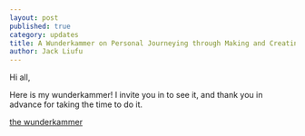 ```yaml
---
layout: post
published: true
category: updates
title: A Wunderkammer on Personal Journeying through Making and Creating
author: Jack Liufu
---
```

Hi all,

Here is my wunderkammer! I invite you in to see it, and thank you in advance for taking the time to do it.

[the wunderkammer](https://prezi.com/view/bus6XV5vs7DDIqEx4LO2/)
